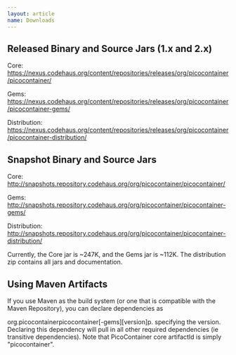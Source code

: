 ```yaml
---
layout: article
name: Downloads
---
```


## Released Binary and Source Jars (1.x and 2.x)

Core: <https://nexus.codehaus.org/content/repositories/releases/org/picocontainer/picocontainer/>

Gems: <https://nexus.codehaus.org/content/repositories/releases/org/picocontainer/picocontainer-gems/>

Distribution: <https://nexus.codehaus.org/content/repositories/releases/org/picocontainer/picocontainer-distribution/>

## Snapshot Binary and Source Jars

*<span class="progress in work Current"></span>*

Core: <http://snapshots.repository.codehaus.org/org/picocontainer/picocontainer/>

Gems: <http://snapshots.repository.codehaus.org/org/picocontainer/picocontainer-gems/>

Distribution: <http://snapshots.repository.codehaus.org/org/picocontainer/picocontainer-distribution/>

Currently, the Core jar is ~247K, and the Gems jar is ~112K. The distribution zip contains all jars and documentation.

## Using Maven Artifacts

If you use Maven as the build system (or one that is compatible with the Maven Repository), you can declare dependencies as

org.picocontainerpicocontainer\[-gems\]\[version\]p. specifying the version. Declaring this dependency will pull in all other required dependencies (ie transitive dependencies). Note that PicoContainer core artifactId is simply "picocontainer".
